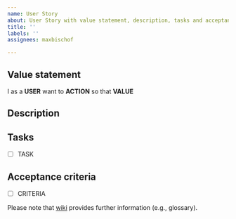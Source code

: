 ```yaml
---
name: User Story
about: User Story with value statement, description, tasks and acceptance criteria
title: ''
labels: ''
assignees: maxbischof

---
```


## Value statement
I as a **USER**
want to **ACTION**
so that **VALUE**

## Description

## Tasks
* [ ] TASK

## Acceptance criteria
* [ ] CRITERIA

Please note that [wiki](https://github.com/maxbischof/data-hub-nord/wiki) provides further information (e.g., glossary).

